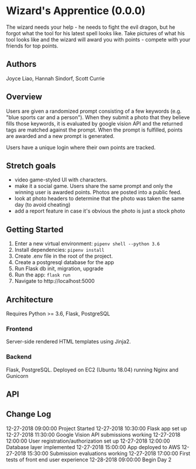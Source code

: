 # Wizard's Apprentice (0.0.0)
The wizard needs your help - he needs to fight the evil dragon, but he forgot what the tool for his latest spell looks like. Take pictures of what his tool looks like and the wizard will award you with points - compete with your friends for top points.

## Authors
Joyce Liao, Hannah Sindorf, Scott Currie

## Overview
Users are given a randomized prompt consisting of a few keywords (e.g. "blue sports car and a person"). When they submit a photo that they believe fills those keywords, it is evaluated by google vision API and the returned tags are matched against the prompt. When the prompt is fulfilled, points are awarded and a new prompt is generated.

Users have a unique login where their own points are tracked.

## Stretch goals
- video game-styled UI with characters.
- make it a social game. Users share the same prompt and only the winning user is awarded points. Photos are posted into a public feed.
- look at photo headers to determine that the photo was taken the same day (to avoid cheating)
- add a report feature in case it's obvious the photo is just a stock photo


## Getting Started
1. Enter a new virtual environment: `pipenv shell --python 3.6`
2. Install dependencies: `pipenv install`
3. Create .env file in the root of the project.
4. Create a postgresql database for the app
5. Run Flask db init, migration, upgrade
6. Run the app: `flask run`
7. Navigate to http://localhost:5000


## Architecture
Requires Python >= 3.6, Flask, PostgreSQL

### Frontend
Server-side rendered HTML templates using Jinja2.

### Backend
Flask, PostgreSQL. Deployed on EC2 (Ubuntu 18.04) running Nginx and Gunicorn

## API
<!-- Provide detailed instructions for your applications usage. This should include any methods or endpoints available to the user/client/developer. Each section should be formatted to provide clear syntax for usage, example calls including input data requirements and options, and example responses or return values. -->


## Change Log
12-27-2018  09:00:00    Project Started
12-27-2018  10:30:00    Flask app set up
12-27-2018  11:30:00    Google Vision API submissions working
12-27-2018  12:00:00    User registration/authorization set up
12-27-2018  12:00:00    Database layer implemented
12-27-2018  15:00:00    App deployed to AWS
12-27-2018  15:30:00    Submission evaluations working
12-27-2018  17:00:00    First tests of front end user experience
12-28-2018  09:00:00    Begin Day 2
